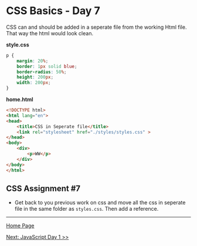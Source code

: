 # CSS Basics - Day 7

CSS can and should be added in a seperate file from the working Html file. That way the html would look clean.

**style.css**

```css
p {
    margin: 20%;
    border: 1px solid blue;
    border-radius: 50%;
    height: 200px;
    width: 200px;
}    

```

**home.html**

```html
<!DOCTYPE html>
<html lang="en">
<head>    
    <title>CSS in Seperate file</title>
    <link rel="stylesheet" href="./styles/styles.css" >
</head>
<body>
    <div>
        <p>WW</p>
    </div>
</body>
</html>
```

## CSS Assignment #7

- Get back to you previous work on css and move all the css in seperate file in the same folder as `styles.css`. Then add a reference.

---

[Home Page](../README.md)

[Next: JavaScript Day 1 >>](./../javascript/01-js-day-01.md)

